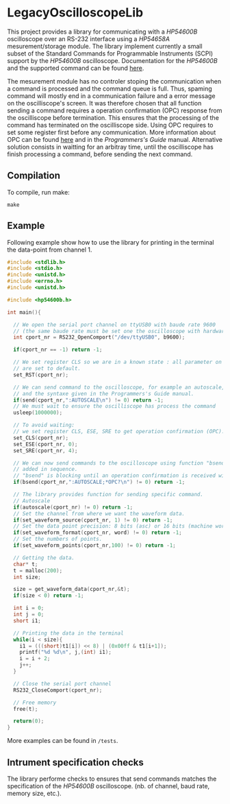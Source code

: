 # LegacyOscilloscopeLib

This project provides a library for communicating with a *HP54600B*
oscilloscope over an RS-232 interface using a *HP54658A* mesurement/storage module.
The library implement currently a small subset of the Standard Commands for Programmable Instruments (SCPI)
support by the *HP54600B* oscilloscope.
Documentation for the *HP54600B* and the supported command can be found
[here](https://www.keysight.com/us/en/product/54600B/2-channel-100-mhz-oscilloscope.html).

The mesurement module has no controler stoping the communication
when a command is processed and the command queue is full.
Thus, spaming command will mostly end in a communication failure and
a error message on the oscilliscope's screen.
It was therefore chosen that all function sending a command requires a
operation confirmation (OPC) response from the
oscilliscope before termination. This ensures that the processing of the command has terminated
on the oscilliscope side.
Using OPC requires to set some register first before any communication.
More information about OPC can be found
[here](https://www.keysight.com/us/en/lib/resources/training-materials/using-opc.html)
and in the *Programmers's Guide* manual.
Alternative solution consists in waitting for an arbitray time, until the
oscilliscope has finish processing a command, before sending the next command.

## Compilation

To compile, run make:

```
make
```

## Example

Following example show how to use the library for printing in the terminal
the data-point from channel 1.

```c
#include <stdlib.h>
#include <stdio.h>
#include <unistd.h>
#include <errno.h>
#include <unistd.h>

#include <hp54600b.h>

int main(){

  // We open the serial port channel on ttyUSB0 with baude rate 9600
  // (the same baude rate must be set one the oscilloscope with hardware handshake).
  int cport_nr = RS232_OpenComport("/dev/ttyUSB0", b9600);

  if(cport_nr == -1) return -1;

  // We set register CLS so we are in a known state : all parameter on the oscilloscope
  // are set to default.
  set_RST(cport_nr);

  // We can send command to the oscilloscope, for example an autoscale, using function "send"
  // and the syntaxe given in the Programmers's Guide manual.
  if(send(cport_nr,":AUTOSCALE\n") != 0) return -1;
  // We must wait to ensure the oscilliscope has process the command
  usleep(1000000);

  // To avoid waiting:
  // we set register CLS, ESE, SRE to get operation confirmation (OPC).
  set_CLS(cport_nr);
  set_ESE(cport_nr, 0);
  set_SRE(cport_nr, 4);

  // We can now send commands to the oscilloscope using function "bsend" with "*OPC?"
  // added in sequence.
  // "bsend" is blocking until an operation confirmation is received within timeout.
  if(bsend(cport_nr,":AUTOSCALE;*OPC?\n") != 0) return -1;

  // The library provides function for sending specific command.
  // Autoscale
  if(autoscale(cport_nr) != 0) return -1;
  // Set the channel from where we want the waveform data.
  if(set_waveform_source(cport_nr, 1) != 0) return -1;
  // Set the data point precision: 8 bits (asc) or 16 bits (machine word).
  if(set_waveform_format(cport_nr, word) != 0) return -1;
  // Set the numbers of points.
  if(set_waveform_points(cport_nr,100) != 0) return -1;

  // Getting the data.
  char* t;
  t = malloc(200);
  int size;

  size = get_waveform_data(cport_nr,&t);
  if(size < 0) return -1;

  int i = 0;
  int j = 0;
  short i1;

  // Printing the data in the terminal
  while(i < size){
    i1 = (((short)t1[i]) << 8) | (0x00ff & t1[i+1]);
    printf("%d %d\n", j,(int) i1);
    i = i + 2;
    j++;
  }

  // Close the serial port channel
  RS232_CloseComport(cport_nr);

  // Free memory
  free(t);

  return(0);
}
```
More examples can be found in `/tests`.

## Intrument specification checks

The library performe checks to ensures that send commands
matches the specification of the *HP54600B* oscilloscope.
(nb. of channel, baud rate, memory size, etc.).
